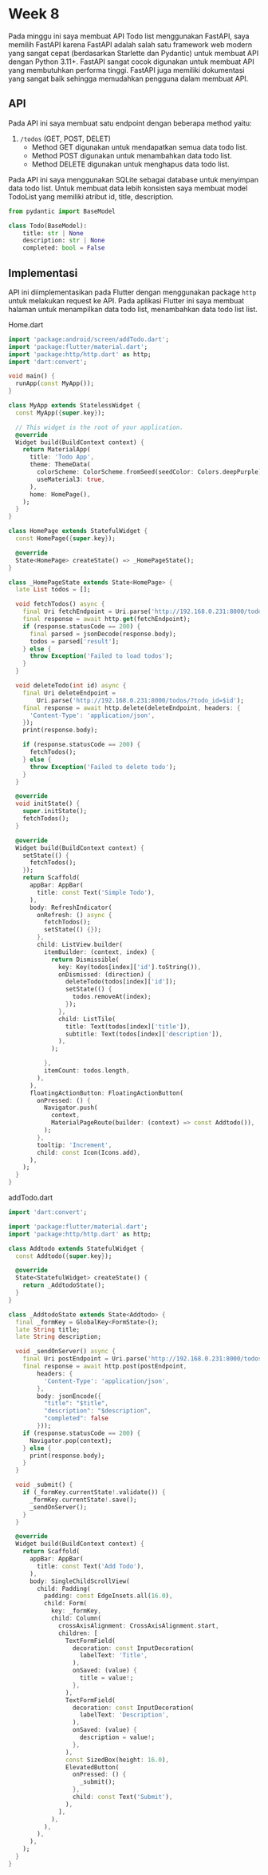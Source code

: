 # Week 8

Pada minggu ini saya membuat API Todo list menggunakan FastAPI, saya memilih FastAPI karena FastAPI adalah salah satu framework web modern yang sangat cepat (berdasarkan Starlette dan Pydantic) untuk membuat API dengan Python 3.11+. FastAPI sangat cocok digunakan untuk membuat API yang membutuhkan performa tinggi. FastAPI juga memiliki dokumentasi yang sangat baik sehingga memudahkan pengguna dalam membuat API.

## API

Pada API ini saya membuat satu endpoint dengan beberapa method yaitu:

1. `/todos` (GET, POST, DELET)
   - Method GET digunakan untuk mendapatkan semua data todo list.
   - Method POST digunakan untuk menambahkan data todo list.
   - Method DELETE digunakan untuk menghapus data todo list.

Pada API ini saya menggunakan SQLite sebagai database untuk menyimpan data todo list. Untuk membuat data lebih konsisten saya membuat model TodoList yang memiliki atribut id, title, description.

````python
from pydantic import BaseModel

class Todo(BaseModel):
    title: str | None
    description: str | None
    completed: bool = False
````

## Implementasi

API ini diimplementasikan pada Flutter dengan menggunakan package `http` untuk melakukan request ke API. Pada aplikasi Flutter ini saya membuat halaman untuk menampilkan data todo list, menambahkan data todo list list.

Home.dart
```dart
import 'package:android/screen/addTodo.dart';
import 'package:flutter/material.dart';
import 'package:http/http.dart' as http;
import 'dart:convert';

void main() {
  runApp(const MyApp());
}

class MyApp extends StatelessWidget {
  const MyApp({super.key});

  // This widget is the root of your application.
  @override
  Widget build(BuildContext context) {
    return MaterialApp(
      title: 'Todo App',
      theme: ThemeData(
        colorScheme: ColorScheme.fromSeed(seedColor: Colors.deepPurple),
        useMaterial3: true,
      ),
      home: HomePage(),
    );
  }
}

class HomePage extends StatefulWidget {
  const HomePage({super.key});

  @override
  State<HomePage> createState() => _HomePageState();
}

class _HomePageState extends State<HomePage> {
  late List todos = [];

  void fetchTodos() async {
    final Uri fetchEndpoint = Uri.parse('http://192.168.0.231:8000/todos/');
    final response = await http.get(fetchEndpoint);
    if (response.statusCode == 200) {
      final parsed = jsonDecode(response.body);
      todos = parsed['result'];
    } else {
      throw Exception('Failed to load todos');
    }
  }

  void deleteTodo(int id) async {
    final Uri deleteEndpoint =
        Uri.parse('http://192.168.0.231:8000/todos/?todo_id=$id');
    final response = await http.delete(deleteEndpoint, headers: {
      'Content-Type': 'application/json',
    });
    print(response.body);

    if (response.statusCode == 200) {
      fetchTodos();
    } else {
      throw Exception('Failed to delete todo');
    }
  }

  @override
  void initState() {
    super.initState();
    fetchTodos();
  }

  @override
  Widget build(BuildContext context) {
    setState(() {
      fetchTodos();
    });
    return Scaffold(
      appBar: AppBar(
        title: const Text('Simple Todo'),
      ),
      body: RefreshIndicator(
        onRefresh: () async {
          fetchTodos();
          setState(() {});
        },
        child: ListView.builder(
          itemBuilder: (context, index) {
            return Dismissible(
              key: Key(todos[index]['id'].toString()),
              onDismissed: (direction) {
                deleteTodo(todos[index]['id']);
                setState(() {
                  todos.removeAt(index);
                });
              },
              child: ListTile(
                title: Text(todos[index]['title']),
                subtitle: Text(todos[index]['description']),
              ),
            );

          },
          itemCount: todos.length,
        ),
      ),
      floatingActionButton: FloatingActionButton(
        onPressed: () {
          Navigator.push(
            context,
            MaterialPageRoute(builder: (context) => const Addtodo()),
          );
        },
        tooltip: 'Increment',
        child: const Icon(Icons.add),
      ),
    );
  }
}
```

addTodo.dart
```dart
import 'dart:convert';

import 'package:flutter/material.dart';
import 'package:http/http.dart' as http;

class Addtodo extends StatefulWidget {
  const Addtodo({super.key});

  @override
  State<StatefulWidget> createState() {
    return _AddtodoState();
  }
}

class _AddtodoState extends State<Addtodo> {
  final _formKey = GlobalKey<FormState>();
  late String title;
  late String description;

  void _sendOnServer() async {
    final Uri postEndpoint = Uri.parse('http://192.168.0.231:8000/todos/');
    final response = await http.post(postEndpoint,
        headers: {
          'Content-Type': 'application/json',
        },
        body: jsonEncode({
          "title": "$title",
          "description": "$description",
          "completed": false
        }));
    if (response.statusCode == 200) {
      Navigator.pop(context);
    } else {
      print(response.body);
    }
  }

  void _submit() {
    if (_formKey.currentState!.validate()) {
      _formKey.currentState!.save();
      _sendOnServer();
    }
  }

  @override
  Widget build(BuildContext context) {
    return Scaffold(
      appBar: AppBar(
        title: const Text('Add Todo'),
      ),
      body: SingleChildScrollView(
        child: Padding(
          padding: const EdgeInsets.all(16.0),
          child: Form(
            key: _formKey,
            child: Column(
              crossAxisAlignment: CrossAxisAlignment.start,
              children: [
                TextFormField(
                  decoration: const InputDecoration(
                    labelText: 'Title',
                  ),
                  onSaved: (value) {
                    title = value!;
                  },
                ),
                TextFormField(
                  decoration: const InputDecoration(
                    labelText: 'Description',
                  ),
                  onSaved: (value) {
                    description = value!;
                  },
                ),
                const SizedBox(height: 16.0),
                ElevatedButton(
                  onPressed: () {
                    _submit();
                  },
                  child: const Text('Submit'),
                ),
              ],
            ),
          ),
        ),
      ),
    );
  }
}
```